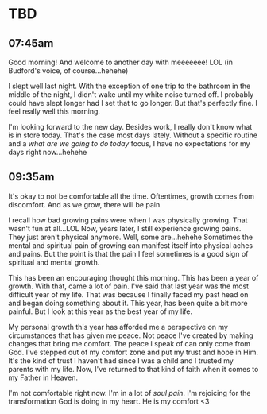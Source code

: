 # TBD

## 07:45am

Good morning! And welcome to another day with meeeeeee! LOL (in Budford's voice, of course...hehehe)

I slept well last night. With the exception of one trip to the bathroom in the middle of the night, I didn't wake until my white noise turned off. I probably could have slept longer had I set that to go longer. But that's perfectly fine. I feel really well this morning.

I'm looking forward to the new day. Besides work, I really don't know what is in store today. That's the case most days lately. Without a specific routine and a *what are we going to do today* focus, I have no expectations for my days right now...hehehe

## 09:35am

It's okay to not be comfortable all the time. Oftentimes, growth comes from discomfort. And as we grow, there will be pain.

I recall how bad growing pains were when I was physically growing. That wasn't fun at all...LOL Now, years later, I still experience growing pains. They just aren't physical anymore. Well, some are...hehehe Sometimes the mental and spiritual pain of growing can manifest itself into physical aches and pains. But the point is that the pain I feel sometimes is a good sign of spiritual and mental growth.

This has been an encouraging thought this morning. This has been a year of growth. With that, came a lot of pain. I've said that last year was the most difficult year of my life. That was because I finally faced my past head on and began doing something about it. This year, has been quite a bit more painful. But I look at this year as the best year of my life.

My personal growth this year has afforded me a perspective on my circumstances that has given me peace. Not peace I've created by making changes that bring me comfort. The peace I speak of can only come from God. I've stepped out of my comfort zone and put my trust and hope in Him. It's the kind of trust I haven't had since I was a child and I trusted my parents with my life. Now, I've returned to that kind of faith when it comes to my Father in Heaven.

I'm not comfortable right now. I'm in a lot of *soul pain*. I'm rejoicing for the transformation God is doing in my heart. He is my comfort <3

